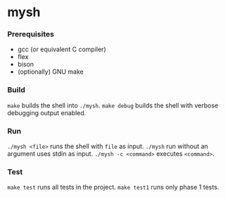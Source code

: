 # mysh
### Prerequisites
- gcc (or equivalent C compiler)
- flex
- bison
- (optionally) GNU make

### Build
`make` builds the shell into `./mysh`. `make debug` builds the shell with verbose debugging output enabled.

### Run
`./mysh <file>` runs the shell with `file` as input. `./mysh` run without an argument uses stdin as input. `./mysh -c <command>` executes `<command>`.

### Test
`make test` runs all tests in the project. `make test1` runs only phase 1 tests.
